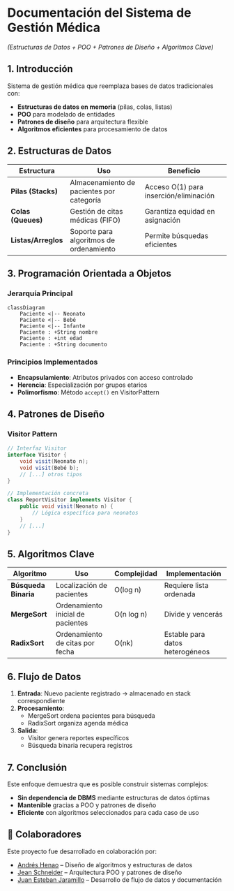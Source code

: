 # **Documentación del Sistema de Gestión Médica**  
*(Estructuras de Datos + POO + Patrones de Diseño + Algoritmos Clave)*  

## **1. Introducción**  
Sistema de gestión médica que reemplaza bases de datos tradicionales con:  
- **Estructuras de datos en memoria** (pilas, colas, listas)  
- **POO** para modelado de entidades  
- **Patrones de diseño** para arquitectura flexible  
- **Algoritmos eficientes** para procesamiento de datos  

## **2. Estructuras de Datos**  
| Estructura | Uso | Beneficio |
|------------|-----|-----------|
| **Pilas (Stacks)** | Almacenamiento de pacientes por categoría | Acceso O(1) para inserción/eliminación |
| **Colas (Queues)** | Gestión de citas médicas (FIFO) | Garantiza equidad en asignación |
| **Listas/Arreglos** | Soporte para algoritmos de ordenamiento | Permite búsquedas eficientes |

## **3. Programación Orientada a Objetos**  
### **Jerarquía Principal**  
```mermaid
classDiagram
    Paciente <|-- Neonato
    Paciente <|-- Bebé
    Paciente <|-- Infante
    Paciente : +String nombre
    Paciente : +int edad
    Paciente : +String documento
```

### **Principios Implementados**  
- **Encapsulamiento**: Atributos privados con acceso controlado  
- **Herencia**: Especialización por grupos etarios  
- **Polimorfismo**: Método `accept()` en VisitorPattern  

## **4. Patrones de Diseño**  
### **Visitor Pattern**  
```java
// Interfaz Visitor
interface Visitor {
    void visit(Neonato n);
    void visit(Bebé b);
    // [...] otros tipos
}

// Implementación concreta
class ReportVisitor implements Visitor {
    public void visit(Neonato n) {
        // Lógica específica para neonatos
    }
    // [...]
}
```

## **5. Algoritmos Clave**  
| Algoritmo | Uso | Complejidad | Implementación |
|-----------|-----|-------------|----------------|
| **Búsqueda Binaria** | Localización de pacientes | O(log n) | Requiere lista ordenada |
| **MergeSort** | Ordenamiento inicial de pacientes | O(n log n) | Divide y vencerás |
| **RadixSort** | Ordenamiento de citas por fecha | O(nk) | Estable para datos heterogéneos |

## **6. Flujo de Datos**  
1. **Entrada**: Nuevo paciente registrado → almacenado en stack correspondiente  
2. **Procesamiento**:  
   - MergeSort ordena pacientes para búsqueda  
   - RadixSort organiza agenda médica  
3. **Salida**:  
   - Visitor genera reportes específicos  
   - Búsqueda binaria recupera registros  

## **7. Conclusión**  
Este enfoque demuestra que es posible construir sistemas complejos:  
- **Sin dependencia de DBMS** mediante estructuras de datos óptimas  
- **Mantenible** gracias a POO y patrones de diseño  
- **Eficiente** con algoritmos seleccionados para cada caso de uso

## 👥 Colaboradores

Este proyecto fue desarrollado en colaboración por:
- [Andrés Henao](https://github.com/wolsybl) – Diseño de algoritmos y estructuras de datos
- [Jean Schneider](https://github.com/schnneider-utp) – Arquitectura POO y patrones de diseño
- [Juan Esteban Jaramillo](https://github.com/JuanesUTP) – Desarrollo de flujo de datos y documentación

